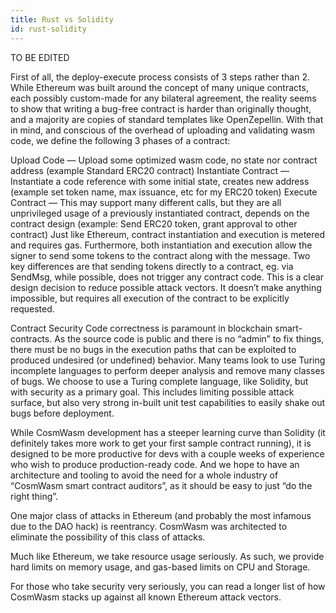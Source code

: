 ```yaml
---
title: Rust vs Solidity
id: rust-solidity
---
```


TO BE EDITED

First of all, the deploy-execute process consists of 3 steps rather than 2. While Ethereum was built around the concept of many unique contracts, each possibly custom-made for any bilateral agreement, the reality seems to show that writing a bug-free contract is harder than originally thought, and a majority are copies of standard templates like OpenZepellin. With that in mind, and conscious of the overhead of uploading and validating wasm code, we define the following 3 phases of a contract:

Upload Code — Upload some optimized wasm code, no state nor contract address (example Standard ERC20 contract)
Instantiate Contract — Instantiate a code reference with some initial state, creates new address (example set token name, max issuance, etc for my ERC20 token)
Execute Contract — This may support many different calls, but they are all unprivileged usage of a previously instantiated contract, depends on the contract design (example: Send ERC20 token, grant approval to other contract)
Just like Ethereum, contract instantiation and execution is metered and requires gas. Furthermore, both instantiation and execution allow the signer to send some tokens to the contract along with the message. Two key differences are that sending tokens directly to a contract, eg. via SendMsg, while possible, does not trigger any contract code. This is a clear design decision to reduce possible attack vectors. It doesn’t make anything impossible, but requires all execution of the contract to be explicitly requested.

Contract Security
Code correctness is paramount in blockchain smart-contracts. As the source code is public and there is no “admin” to fix things, there must be no bugs in the execution paths that can be exploited to produced undesired (or undefined) behavior. Many teams look to use Turing incomplete languages to perform deeper analysis and remove many classes of bugs. We choose to use a Turing complete language, like Solidity, but with security as a primary goal. This includes limiting possible attack surface, but also very strong in-built unit test capabilities to easily shake out bugs before deployment.

While CosmWasm development has a steeper learning curve than Solidity (it definitely takes more work to get your first sample contract running), it is designed to be more productive for devs with a couple weeks of experience who wish to produce production-ready code. And we hope to have an architecture and tooling to avoid the need for a whole industry of “CosmWasm smart contract auditors”, as it should be easy to just “do the right thing”.

One major class of attacks in Ethereum (and probably the most infamous due to the DAO hack) is reentrancy. CosmWasm was architected to eliminate the possibility of this class of attacks.

Much like Ethereum, we take resource usage seriously. As such, we provide hard limits on memory usage, and gas-based limits on CPU and Storage.

For those who take security very seriously, you can read a longer list of how CosmWasm stacks up against all known Ethereum attack vectors.